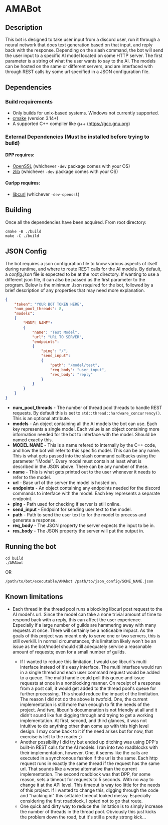# AMABot

## Description

This bot is designed to take user input from a discord user, run it through a neural network that does text generation based on that input, and reply back with the response. Depending on the slash command, the bot will send the user input to a specific AI model located on some HTTP server. The first parameter is a string of what the user wants to say to the AI. The models can be hosted on the same or different servers, and are  interfaced with through REST calls by some url specified in a JSON configuration file.

## Dependencies

### Build requirements
* Only builds for unix-based systems. Windows not currently supported.
* [cmake](https://cmake.org/) (version 3.14+)
* A supported C++ compiler like g++ (https://gcc.gnu.org)

### External Dependencies (Must be installed before trying to build)

#### DPP requires:

* [OpenSSL](https://openssl.org/) (whichever `-dev` package comes with your OS)
* [zlib](https://zlib.net) (whichever `-dev` package comes with your OS)

#### Curlpp requires:

* [libcurl](https://curl.se/) (whichever `-dev-openssl`)

## Building

Once all the dependencies have been acquired. From root directory:

```
cmake -B ./build
make -C ./build
```

## JSON Config

The bot requires a json configuration file to know various aspects of
itself during runtime, and where to route REST calls for the AI models.
By default, a *config.json* file is expected to be at the root directory.
If wanting to use a different json file, it can also be passed as the first
parameter to the program. Below is the minimum Json required for the bot,
followed by a brief description of any properties that may need more explanation.

```json
{
    "token": "YOUR BOT TOKEN HERE",
    "num_pool_threads": 8,
    "models":
    {
        "MODEL NAME": 
        {
            "name": "Test Model",
            "url": "URL TO SERVER",
            "endpoints":
            {
                "ping": "/",
                "send_input":
                {
                    "path": "/model/test",
                    "req_body": "user_input",
                    "res_body": "reply"
                }
            }
        }
    }
}
```

- **num_pool_threads** - The number of thread pool threads to handle REST requests. By default this is set to `std::thread::hardware_concurrency()`. This is an optional attribute.
- **models** - An object containing all the AI models the bot can use. Each key represents a single model. Each value is an object containing more information needed for the bot to interface with the model. Should be named exactly this.
- **MODEL NAME** - This is a name refered to internally by the C++ code, and how the bot will refer to this specific model. This can be any name. This is what gets passed into the slash command callbacks using the parameter "lModel". Every model must contain at least what is described in the JSON above. There can be any number of these.
- **name** - This is what gets printed out to the user whenever it needs to refer to the model.
- **url** - Base url of the server the model is hosted on.
- **endpoints** - An object containing any endpoints needed for the discord commands to interface with the model. Each key represents a separate endpoint.
- **ping** - Path used for checking if server is still online.
- **send_input** - Endpoint for sending user text to the model.
- **path** - Path to send the user text to for the model to process and generate a response.
- **req_body** - The JSON property the server expects the input to be in.
- **res_body** - The JSON property the server will put the output in.

## Running the bot

```
cd build
./AMAbot
```
OR
```
/path/to/bot/executable/AMAbot /path/to/json_config/SOME_NAME.json
```

## Known limitations

- Each thread in the thread pool runs a blocking libcurl post request to the AI model's url. Since the model can take a none trivial amount of time to respond back with a reply, this can affect the user experience. Especially if a large number of guilds are hammering away with many requests at once. There will certainly be a noticeable impact. As the goals of this project was meant only to serve one or two servers, this is still overkill. In normal circumstances, this limitation likely won't be an issue as the bot/model should still adequately service a reasonable amount of requests; even for a small number of guilds.

    - If I wanted to reduce this limitation, I would use libcurl's multi interface instead of it's easy interface. The multi interface would run in a single thread and each user command request would be added to a queue. The multi handle could poll this queue and issue requests at once in a nonblocking manner. On receipt of a response from a post call, it would get added to the thread pool's queue for further processing. This should reduce the impact of the limitiation. The reason I did not do the above is twofold. One, the current implementation is still more than enough to fit the needs of the project. And two, libcurl's documenation is not friendly at all and it didn't sound like fun digging through and trying to get a working implementation. At first, second, and third glances, it was not intuitive to do anything other than come up with this high level design. I may come back to it if the need arises but for now, that exercise is left to the reader ;)
    - Another possibility I did try but ended up ditching was using DPP's built-in REST calls for the AI models. I ran into two roadblocks with their implementation, however. One, it seems like the calls are executed in a synchronous fashion if the url is the same. Each http request runs in exactly the same thread if the request has the same url. That sounds like a worse alternative than the current implementation. The second roadblock was that DPP, for some reason, sets a timeout for requests to 5 seconds. With no way to change it at the API level. This timeout is way too little for the needs of this project. If I wanted to change this, digging through the code and "hacking in" this settable timeout looked messy. Especially considering the first roadblock, I opted not to go that route.
    - One quick and dirty way to reduce the limitation is to simply increase the number of threads in the thread pool. Obviously this just kicks the problem down the road, but it's still a pretty strong kick...
